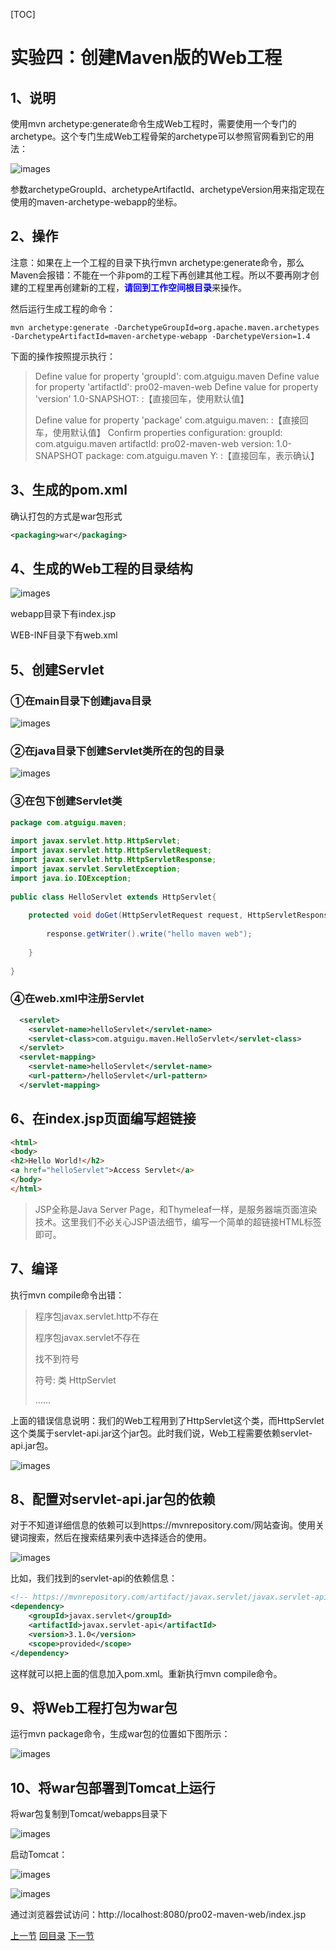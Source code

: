 [TOC]

# 实验四：创建Maven版的Web工程

## 1、说明

使用mvn archetype:generate命令生成Web工程时，需要使用一个专门的archetype。这个专门生成Web工程骨架的archetype可以参照官网看到它的用法：

![images](images/img014.png)

参数archetypeGroupId、archetypeArtifactId、archetypeVersion用来指定现在使用的maven-archetype-webapp的坐标。



## 2、操作

注意：如果在上一个工程的目录下执行mvn archetype:generate命令，那么Maven会报错：不能在一个非pom的工程下再创建其他工程。所以不要再刚才创建的工程里再创建新的工程，<span style="color:blue;font-weight:bold;">请回到工作空间根目录</span>来操作。

然后运行生成工程的命令：

```log
mvn archetype:generate -DarchetypeGroupId=org.apache.maven.archetypes -DarchetypeArtifactId=maven-archetype-webapp -DarchetypeVersion=1.4
```

下面的操作按照提示执行：

> Define value for property 'groupId': com.atguigu.maven
> Define value for property 'artifactId': pro02-maven-web
> Define value for property 'version' 1.0-SNAPSHOT: :【直接回车，使用默认值】
>
> Define value for property 'package' com.atguigu.maven: :【直接回车，使用默认值】
> Confirm properties configuration:
> groupId: com.atguigu.maven
> artifactId: pro02-maven-web
> version: 1.0-SNAPSHOT
> package: com.atguigu.maven
> Y: :【直接回车，表示确认】



## 3、生成的pom.xml

确认打包的方式是war包形式

```xml
<packaging>war</packaging>
```



## 4、生成的Web工程的目录结构

![images](images/img015.png)

webapp目录下有index.jsp

WEB-INF目录下有web.xml



## 5、创建Servlet

### ①在main目录下创建java目录

![images](images/img016.png)



### ②在java目录下创建Servlet类所在的包的目录

![images](images/img017.png)



### ③在包下创建Servlet类

```java
package com.atguigu.maven;
	
import javax.servlet.http.HttpServlet;
import javax.servlet.http.HttpServletRequest;
import javax.servlet.http.HttpServletResponse;
import javax.servlet.ServletException;
import java.io.IOException;
	
public class HelloServlet extends HttpServlet{
	
	protected void doGet(HttpServletRequest request, HttpServletResponse response) throws ServletException, IOException {
		
		response.getWriter().write("hello maven web");
		
	}
	
}
```



### ④在web.xml中注册Servlet

```xml
  <servlet>
	<servlet-name>helloServlet</servlet-name>
	<servlet-class>com.atguigu.maven.HelloServlet</servlet-class>
  </servlet>
  <servlet-mapping>
	<servlet-name>helloServlet</servlet-name>
	<url-pattern>/helloServlet</url-pattern>
  </servlet-mapping>
```



## 6、在index.jsp页面编写超链接

```html
<html>
<body>
<h2>Hello World!</h2>
<a href="helloServlet">Access Servlet</a>
</body>
</html>
```

> JSP全称是Java Server Page，和Thymeleaf一样，是服务器端页面渲染技术。这里我们不必关心JSP语法细节，编写一个简单的超链接HTML标签即可。



## 7、编译

执行mvn compile命令出错：

> 程序包javax.servlet.http不存在
>
> 程序包javax.servlet不存在
>
> 找不到符号
>
> 符号: 类 HttpServlet
>
> ……

上面的错误信息说明：我们的Web工程用到了HttpServlet这个类，而HttpServlet这个类属于servlet-api.jar这个jar包。此时我们说，Web工程需要依赖servlet-api.jar包。

![images](images/img018.png)



## 8、配置对servlet-api.jar包的依赖

对于不知道详细信息的依赖可以到https://mvnrepository.com/网站查询。使用关键词搜索，然后在搜索结果列表中选择适合的使用。

![images](images/img019.png)

比如，我们找到的servlet-api的依赖信息：

```xml
<!-- https://mvnrepository.com/artifact/javax.servlet/javax.servlet-api -->
<dependency>
    <groupId>javax.servlet</groupId>
    <artifactId>javax.servlet-api</artifactId>
    <version>3.1.0</version>
    <scope>provided</scope>
</dependency>
```

这样就可以把上面的信息加入pom.xml。重新执行mvn compile命令。



## 9、将Web工程打包为war包

运行mvn package命令，生成war包的位置如下图所示：

![images](images/img020.png)



## 10、将war包部署到Tomcat上运行

将war包复制到Tomcat/webapps目录下

![images](images/img021.png)

启动Tomcat：

![images](images/img022.png)

![images](images/img023.png)

通过浏览器尝试访问：http://localhost:8080/pro02-maven-web/index.jsp



[上一节](verse03.html) [回目录](index.html) [下一节](verse05.html)